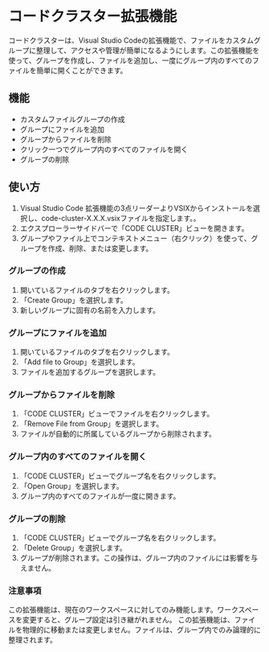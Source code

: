 # コードクラスター拡張機能

コードクラスターは、Visual Studio Codeの拡張機能で、ファイルをカスタムグループに整理して、アクセスや管理が簡単になるようにします。この拡張機能を使って、グループを作成し、ファイルを追加し、一度にグループ内のすべてのファイルを簡単に開くことができます。

## 機能

- カスタムファイルグループの作成
- グループにファイルを追加
- グループからファイルを削除
- クリック一つでグループ内のすべてのファイルを開く
- グループの削除

## 使い方

1. Visual Studio Code 拡張機能の3点リーダーよりVSIXからインストールを選択し、code-cluster-X.X.X.vsixファイルを指定します。。
2. エクスプローラーサイドバーで「CODE CLUSTER」ビューを開きます。
3. グループやファイル上でコンテキストメニュー（右クリック）を使って、グループを作成、削除、または変更します。

### グループの作成

1. 開いているファイルのタブを右クリックします。
2. 「Create Group」を選択します。
3. 新しいグループに固有の名前を入力します。

### グループにファイルを追加

1. 開いているファイルのタブを右クリックします。
2. 「Add file to Group」を選択します。
3. ファイルを追加するグループを選択します。

### グループからファイルを削除

1. 「CODE CLUSTER」ビューでファイルを右クリックします。
1. 「Remove File from Group」を選択します。
1. ファイルが自動的に所属しているグループから削除されます。

### グループ内のすべてのファイルを開く
1. 「CODE CLUSTER」ビューでグループ名を右クリックします。
1. 「Open Group」を選択します。
1. グループ内のすべてのファイルが一度に開きます。

### グループの削除
1. 「CODE CLUSTER」ビューでグループ名を右クリックします。
1. 「Delete Group」を選択します。
1. グループが削除されます。この操作は、グループ内のファイルには影響を与えません。

### 注意事項
この拡張機能は、現在のワークスペースに対してのみ機能します。ワークスペースを変更すると、グループ設定は引き継がれません。
この拡張機能は、ファイルを物理的に移動または変更しません。ファイルは、グループ内でのみ論理的に整理されます。